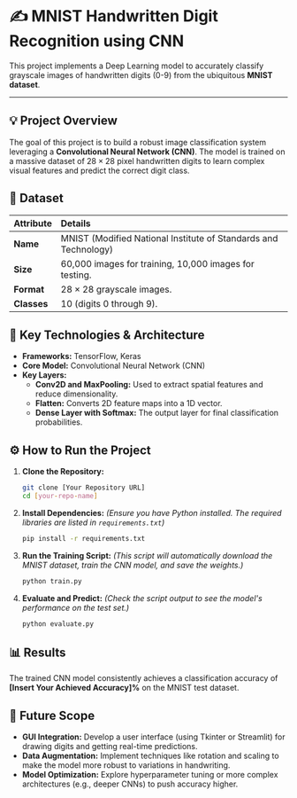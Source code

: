 # ✍️ MNIST Handwritten Digit Recognition using CNN

This project implements a Deep Learning model to accurately classify grayscale images of handwritten digits (0-9) from the ubiquitous **MNIST dataset**.

---

## 💡 Project Overview

The goal of this project is to build a robust image classification system leveraging a **Convolutional Neural Network (CNN)**. The model is trained on a massive dataset of $28 \times 28$ pixel handwritten digits to learn complex visual features and predict the correct digit class.

## 💾 Dataset

| Attribute | Details |
| :--- | :--- |
| **Name** | MNIST (Modified National Institute of Standards and Technology) |
| **Size** | 60,000 images for training, 10,000 images for testing. |
| **Format** | $28 \times 28$ grayscale images. |
| **Classes** | 10 (digits 0 through 9). |

## 🚀 Key Technologies & Architecture

* **Frameworks:** TensorFlow, Keras
* **Core Model:** Convolutional Neural Network (CNN)
* **Key Layers:**
    * **Conv2D and MaxPooling:** Used to extract spatial features and reduce dimensionality.
    * **Flatten:** Converts 2D feature maps into a 1D vector.
    * **Dense Layer with Softmax:** The output layer for final classification probabilities.

## ⚙️ How to Run the Project

1.  **Clone the Repository:**
    ```bash
    git clone [Your Repository URL]
    cd [your-repo-name]
    ```

2.  **Install Dependencies:**
    *(Ensure you have Python installed. The required libraries are listed in `requirements.txt`)*
    ```bash
    pip install -r requirements.txt
    ```

3.  **Run the Training Script:**
    *(This script will automatically download the MNIST dataset, train the CNN model, and save the weights.)*
    ```bash
    python train.py
    ```

4.  **Evaluate and Predict:**
    *(Check the script output to see the model's performance on the test set.)*
    ```bash
    python evaluate.py
    ```

## 📊 Results

The trained CNN model consistently achieves a classification accuracy of **[Insert Your Achieved Accuracy]%** on the MNIST test dataset.

## 🔮 Future Scope

* **GUI Integration:** Develop a user interface (using Tkinter or Streamlit) for drawing digits and getting real-time predictions.
* **Data Augmentation:** Implement techniques like rotation and scaling to make the model more robust to variations in handwriting.
* **Model Optimization:** Explore hyperparameter tuning or more complex architectures (e.g., deeper CNNs) to push accuracy higher.
